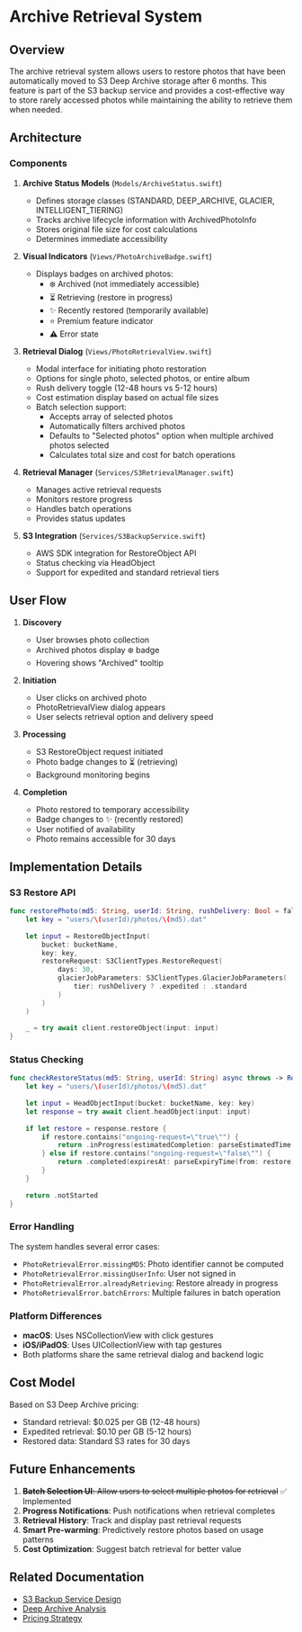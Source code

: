 # Archive Retrieval System

## Overview

The archive retrieval system allows users to restore photos that have been automatically moved to S3 Deep Archive storage after 6 months. This feature is part of the S3 backup service and provides a cost-effective way to store rarely accessed photos while maintaining the ability to retrieve them when needed.

## Architecture

### Components

1. **Archive Status Models** (`Models/ArchiveStatus.swift`)
   - Defines storage classes (STANDARD, DEEP_ARCHIVE, GLACIER, INTELLIGENT_TIERING)
   - Tracks archive lifecycle information with ArchivedPhotoInfo
   - Stores original file size for cost calculations
   - Determines immediate accessibility

2. **Visual Indicators** (`Views/PhotoArchiveBadge.swift`)
   - Displays badges on archived photos:
     - ❄️ Archived (not immediately accessible)
     - ⏳ Retrieving (restore in progress)
     - ✨ Recently restored (temporarily available)
     - ⭐ Premium feature indicator
     - ⚠️ Error state

3. **Retrieval Dialog** (`Views/PhotoRetrievalView.swift`)
   - Modal interface for initiating photo restoration
   - Options for single photo, selected photos, or entire album
   - Rush delivery toggle (12-48 hours vs 5-12 hours)
   - Cost estimation display based on actual file sizes
   - Batch selection support:
     - Accepts array of selected photos
     - Automatically filters archived photos
     - Defaults to "Selected photos" option when multiple archived photos selected
     - Calculates total size and cost for batch operations

4. **Retrieval Manager** (`Services/S3RetrievalManager.swift`)
   - Manages active retrieval requests
   - Monitors restore progress
   - Handles batch operations
   - Provides status updates

5. **S3 Integration** (`Services/S3BackupService.swift`)
   - AWS SDK integration for RestoreObject API
   - Status checking via HeadObject
   - Support for expedited and standard retrieval tiers

## User Flow

1. **Discovery**
   - User browses photo collection
   - Archived photos display ❄️ badge
   - Hovering shows "Archived" tooltip

2. **Initiation**
   - User clicks on archived photo
   - PhotoRetrievalView dialog appears
   - User selects retrieval option and delivery speed

3. **Processing**
   - S3 RestoreObject request initiated
   - Photo badge changes to ⏳ (retrieving)
   - Background monitoring begins

4. **Completion**
   - Photo restored to temporary accessibility
   - Badge changes to ✨ (recently restored)
   - User notified of availability
   - Photo remains accessible for 30 days

## Implementation Details

### S3 Restore API

```swift
func restorePhoto(md5: String, userId: String, rushDelivery: Bool = false) async throws {
    let key = "users/\(userId)/photos/\(md5).dat"
    
    let input = RestoreObjectInput(
        bucket: bucketName,
        key: key,
        restoreRequest: S3ClientTypes.RestoreRequest(
            days: 30,
            glacierJobParameters: S3ClientTypes.GlacierJobParameters(
                tier: rushDelivery ? .expedited : .standard
            )
        )
    )
    
    _ = try await client.restoreObject(input: input)
}
```

### Status Checking

```swift
func checkRestoreStatus(md5: String, userId: String) async throws -> RestoreStatus {
    let key = "users/\(userId)/photos/\(md5).dat"
    
    let input = HeadObjectInput(bucket: bucketName, key: key)
    let response = try await client.headObject(input: input)
    
    if let restore = response.restore {
        if restore.contains("ongoing-request=\"true\"") {
            return .inProgress(estimatedCompletion: parseEstimatedTime(from: restore))
        } else if restore.contains("ongoing-request=\"false\"") {
            return .completed(expiresAt: parseExpiryTime(from: restore))
        }
    }
    
    return .notStarted
}
```

### Error Handling

The system handles several error cases:
- `PhotoRetrievalError.missingMD5`: Photo identifier cannot be computed
- `PhotoRetrievalError.missingUserInfo`: User not signed in
- `PhotoRetrievalError.alreadyRetrieving`: Restore already in progress
- `PhotoRetrievalError.batchErrors`: Multiple failures in batch operation

### Platform Differences

- **macOS**: Uses NSCollectionView with click gestures
- **iOS/iPadOS**: Uses UICollectionView with tap gestures
- Both platforms share the same retrieval dialog and backend logic

## Cost Model

Based on S3 Deep Archive pricing:
- Standard retrieval: $0.025 per GB (12-48 hours)
- Expedited retrieval: $0.10 per GB (5-12 hours)
- Restored data: Standard S3 rates for 30 days

## Future Enhancements

1. ~~**Batch Selection UI**: Allow users to select multiple photos for retrieval~~ ✅ Implemented
2. **Progress Notifications**: Push notifications when retrieval completes
3. **Retrieval History**: Track and display past retrieval requests
4. **Smart Pre-warming**: Predictively restore photos based on usage patterns
5. **Cost Optimization**: Suggest batch retrieval for better value

## Related Documentation

- [S3 Backup Service Design](../../services/s3-backup/design/s3-backup-service-design.md)
- [Deep Archive Analysis](../../services/s3-backup/design/deep-archive-analysis.md)
- [Pricing Strategy](../../services/s3-backup/design/CURRENT-pricing-strategy.md)